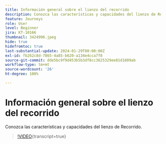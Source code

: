 ```yaml
---
title: Información general sobre el lienzo del recorrido
description: Conozca las características y capacidades del lienzo de Recorrido.
feature: Journeys
role: User
level: Beginner
jira: KT-10166
thumbnail: 3424996.jpeg
hide: true
hidefromtoc: true
last-substantial-update: 2024-01-29T00:00:00Z
exl-id: fb262c8d-7865-4a85-b620-a134e4cca7f8
source-git-commit: dde5bc9f9d453b5b3df8cc3625329ee81d1889ab
workflow-type: tm+mt
source-wordcount: '26'
ht-degree: 100%

---
```


# Información general sobre el lienzo del recorrido

Conozca las características y capacidades del lienzo de Recorrido.

>[!VIDEO](https://video.tv.adobe.com/v/342099?quality=12&learn=on){transcript=true}

